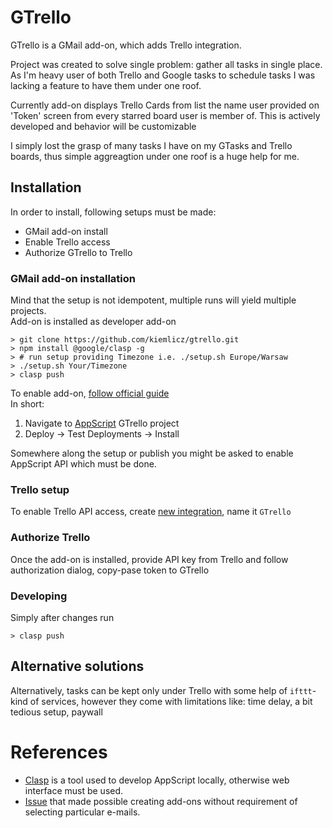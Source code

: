 # GTrello
GTrello is a GMail add-on, which adds Trello integration.

Project was created to solve single problem: gather all tasks in single place.  
As I'm heavy user of both Trello and Google tasks to schedule tasks I was lacking a feature to have them under one roof.

Currently add-on displays Trello Cards from list the name user provided on 'Token' screen from every starred board user is member of.
This is actively developed and behavior will be customizable

I simply lost the grasp of many tasks I have on my GTasks and Trello boards, thus simple aggreagtion under one roof is a huge help for me.

## Installation
In order to install, following setups must be made:
- GMail add-on install
- Enable Trello access
- Authorize GTrello to Trello

### GMail add-on installation
Mind that the setup is not idempotent, multiple runs will yield multiple projects.  
Add-on is installed as developer add-on
```
> git clone https://github.com/kiemlicz/gtrello.git
> npm install @google/clasp -g
> # run setup providing Timezone i.e. ./setup.sh Europe/Warsaw
> ./setup.sh Your/Timezone
> clasp push
```

To enable add-on, [follow official guide](https://developers.google.com/apps-script/add-ons/how-tos/testing-workspace-addons#install_an_unpublished)  
In short:  
1. Navigate to [AppScript](https://script.google.com/home) GTrello project
1. Deploy -> Test Deployments -> Install

Somewhere along the setup or publish you might be asked to enable AppScript API which must be done.

### Trello setup
To enable Trello API access, create [new integration](https://trello.com/power-ups/admin), name it `GTrello`

### Authorize Trello
Once the add-on is installed, provide API key from Trello and follow authorization dialog, copy-pase token to GTrello

### Developing
Simply after changes run
```
> clasp push
```

## Alternative solutions
Alternatively, tasks can be kept only under Trello with some help of `ifttt`-kind of services, however they come with limitations like: time delay, a bit tedious setup, paywall

# References
- [Clasp](https://developers.google.com/apps-script/guides/clasp) is a tool used to develop AppScript locally, otherwise web interface must be used.
- [Issue](https://issuetracker.google.com/issues/111312904) that made possible creating add-ons without requirement of selecting particular e-mails.

